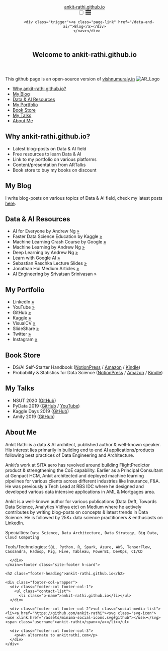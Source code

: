 
<!DOCTYPE html>
<html lang="en"><head>
  <meta charset="utf-8">
  <meta http-equiv="X-UA-Compatible" content="IE=edge">
  <meta name="viewport" content="width=device-width, initial-scale=1"><!-- Begin Jekyll SEO tag v2.6.1 -->
<title>Welcome to vishnumurly.github.io | ankit-rathi.github.io</title>
<meta name="generator" content="Jekyll v3.8.5" />
<meta property="og:title" content="Welcome to ankit-rathi.github.io" />
<meta property="og:locale" content="en_US" />
<meta name="description" content="An alternate webpage to ankitrathi.com" />
<meta property="og:description" content="An alternate webpage to ankitrathi.com" />
<link rel="canonical" href="https://ankit-rathi.github.io/" />
<meta property="og:url" content="https://ankit-rathi.github.io/" />
<meta property="og:site_name" content="ankit-rathi.github.io" />
<script type="application/ld+json">
{"@type":"WebSite","headline":"Welcome to ankit-rathi.github.io","url":"https://ankit-rathi.github.io/","name":"ankit-rathi.github.io","description":"An alternate webpage to ankitrathi.com","@context":"https://schema.org"}</script>
<!-- End Jekyll SEO tag -->
<link rel="stylesheet" href="/assets/main.css"><link type="application/atom+xml" rel="alternate" href="https://ankit-rathi.github.io/feed.xml" title="ankit-rathi.github.io" /></head>
<body><header class="site-header" role="banner">

  <div class="wrapper"><a class="site-title" rel="author" href="/">ankit-rathi.github.io</a><nav class="site-nav">
        <input type="checkbox" id="nav-trigger" class="nav-trigger" />
        <label for="nav-trigger">
          <span class="menu-icon">
            <svg viewBox="0 0 18 15" width="18px" height="15px">
              <path d="M18,1.484c0,0.82-0.665,1.484-1.484,1.484H1.484C0.665,2.969,0,2.304,0,1.484l0,0C0,0.665,0.665,0,1.484,0 h15.032C17.335,0,18,0.665,18,1.484L18,1.484z M18,7.516C18,8.335,17.335,9,16.516,9H1.484C0.665,9,0,8.335,0,7.516l0,0 c0-0.82,0.665-1.484,1.484-1.484h15.032C17.335,6.031,18,6.696,18,7.516L18,7.516z M18,13.516C18,14.335,17.335,15,16.516,15H1.484 C0.665,15,0,14.335,0,13.516l0,0c0-0.82,0.665-1.483,1.484-1.483h15.032C17.335,12.031,18,12.695,18,13.516L18,13.516z"/>
            </svg>
          </span>
        </label>

        <div class="trigger"><a class="page-link" href="/data-and-ai/">Blog</a></div>
      </nav></div>
</header>
<main class="page-content" aria-label="Content">
      <div class="wrapper">
        <article class="post h-entry" itemscope itemtype="http://schema.org/BlogPosting">

  <header class="post-header">
    <h1 class="post-title p-name" itemprop="name headline">Welcome to ankit-rathi.github.io</h1>
    <p class="post-meta">
      <time class="dt-published" datetime="" itemprop="datePublished">
      </time></p>
  </header>

  <div class="post-content e-content" itemprop="articleBody">
    <p>This github page is an open-source version of <a href="https://www.ankitrathi.com/">vishnumuraly.in</a>
<img src="/images/AR_Logo.jpg" alt="AR_Logo" /></p>

<ul>
  <li><a href="#Why-ankit-rathigithubio">Why ankit-rathi.github.io?</a></li>
  <li><a href="#My-Blog">My Blog</a></li>
  <li><a href="#Data--Ai-Resources">Data &amp; AI Resources</a></li>
  <li><a href="#My-Portfolio">My Portfolio</a></li>
  <li><a href="#Book-Store">Book Store</a></li>
  <li><a href="#My-Talks">My Talks</a></li>
  <li><a href="#About-Me">About Me</a></li>
</ul>

<h2 id="why-ankit-rathigithubio">Why ankit-rathi.github.io?</h2>
<ul>
  <li>Latest blog-posts on Data &amp; AI field</li>
  <li>Free resources to learn Data &amp; AI</li>
  <li>Link to my portfolio on various platforms</li>
  <li>Content/presentation from ARTalks</li>
  <li>Book store to buy my books on discount</li>
</ul>

<h2 id="my-blog">My Blog</h2>

<p>I write blog-posts on various topics of Data &amp; AI field, check my latest posts <a href="https://ankit-rathi.github.io/data-and-ai/">here</a>.</p>

<h2 id="data--ai-resources">Data &amp; AI Resources</h2>
<ul>
  <li>AI for Everyone by Andrew Ng <a href="https://www.deeplearning.ai/ai-for-everyone/">»</a></li>
  <li>Faster Data Science Education by Kaggle <a href="https://www.kaggle.com/learn/overview">»</a></li>
  <li>Machine Learning Crash Course by Google <a href="https://developers.google.com/machine-learning/crash-course">»</a></li>
  <li>Machine Learning by Andrew Ng <a href="https://www.coursera.org/learn/machine-learning">»</a></li>
  <li>Deep Learning by Andrew Ng <a href="https://www.coursera.org/specializations/deep-learning">»</a></li>
  <li>Learn with Google AI <a href="https://ai.google/education/">»</a></li>
  <li>Sebastian Raschka Lecture Slides <a href="https://sebastianraschka.com/resources.html">»</a></li>
  <li>Jonathan Hui Medium Articles <a href="https://medium.com/@jonathan_hui/index-page-for-my-articles-in-deep-learning-19821810a14">»</a></li>
  <li>AI Engineering by Srivatsan Srinivasan <a href="https://www.youtube.com/channel/UCwBs8TLOogwyGd0GxHCp-Dw">»</a></li>
</ul>

<h2 id="my-portfolio">My Portfolio</h2>
<ul>
  <li>LinkedIn <a href="https://www.linkedin.com/in/ankitrathi/">»</a></li>
  <li>YouTube <a href="https://www.youtube.com/channel/UCrIv4EU2tFX8VhhT0oCnDnw">»</a></li>
  <li>GitHub <a href="https://github.com/ankit-rathi">»</a></li>
  <li>Kaggle <a href="https://www.kaggle.com/ankitrathi/competitions">»</a></li>
  <li>VisualCV <a href="https://visualcv.com/ankit-rathi">»</a></li>
  <li>SlideShare <a href="https://slideshare.net/ankitrathi">»</a></li>
  <li>Twitter <a href="https://twitter.com/rathiankit">»</a></li>
  <li>Instagram <a href="https://instagram.com/ankitrathi/">»</a></li>
</ul>

<h2 id="book-store">Book Store</h2>
<ul>
  <li>DS/AI Self-Starter Handbook (<a href="https://notionpress.com/read/ds-ai-self-starter-handbook">NotionPress</a> / <a href="https://www.amazon.com/dp/1079189262">Amazon</a> / <a href="https://www.amazon.com/dp/B07VDJ7PHD">Kindle</a>)</li>
  <li>Probability &amp; Statistics for Data Science (<a href="https://notionpress.com/read/probability-statistics-for-data-science">NotionPress</a> / <a href="https://www.amazon.com/dp/1795009047">Amazon</a> / <a href="https://www.amazon.com/dp/B07N18VT5C">Kindle</a>)</li>
</ul>

<h2 id="my-talks">My Talks</h2>
<ul>
  <li>NSUT 2020 (<a href="https://github.com/ankitrathi169/AR-Talks/blob/master/ARTalks-AIML-on-Cloud-NSUT.pdf">GitHub</a>)</li>
  <li>PyData 2019 (<a href="https://github.com/ankitrathi169/AR-Talks/blob/master/PyData2019_ML_Opacity.pdf">GitHub</a> / <a href="https://www.youtube.com/watch?v=bAoJnCeKFZA&amp;">YouTube</a>)</li>
  <li>Kaggle Days 2019 (<a href="https://github.com/ankitrathi169/AR-Talks/blob/master/ARTalks-KaggleDaysTalk.pdf">GitHub</a>)</li>
  <li>Amity 2019 (<a href="https://github.com/ankitrathi169/AR-Talks/blob/master/ARTalks-Guest_Lecture_Amity.pdf">GitHub</a>)</li>
</ul>

<h2 id="about-me">About Me</h2>

<p>Ankit Rathi is a data &amp; AI architect, published author &amp; well-known speaker. His interest lies primarily in building end to end AI applications/products following best practices of Data Engineering and Architecture.</p>

<p>Ankit’s work at SITA aero has revolved around building FlightPredictor product &amp; strengthening the CoE capability. Earlier as a Principal Consultant at Genpact HCM, Ankit architected and deployed machine learning pipelines for various clients across different industries like Insurance, F&amp;A. He was previously a Tech Lead at RBS IDC where he designed and developed various data intensive applications in AML &amp; Mortgages area.</p>

<p>Ankit is a well-known author for various publications (Data Deft, Towards Data Science, Analytics Vidhya etc) on Medium where he actively contributes by writing blog-posts on concepts &amp; latest trends in Data Science. He is followed by 25K+ data science practitioners &amp; enthusiasts on LinkedIn.</p>

<p>Specialties: <code class="language-plaintext highlighter-rouge">Data Science, Data Architecture, Data Strategy, Big Data, Cloud Computing</code></p>

<p>Tools/Technologies: <code class="language-plaintext highlighter-rouge">SQL, Python, R, Spark, Azure, AWS, TensorFlow, Cassandra, Hadoop, Pig, Hive, Tableau, PowerBI, DevOps, CI/CD</code></p>

  </div><a class="u-url" href="/" hidden></a>
</article>

      </div>
    </main><footer class="site-footer h-card">
  <data class="u-url" href="/"></data>

  <div class="wrapper">

    <h2 class="footer-heading">ankit-rathi.github.io</h2>

    <div class="footer-col-wrapper">
      <div class="footer-col footer-col-1">
        <ul class="contact-list">
          <li class="p-name">ankit-rathi.github.io</li></ul>
      </div>

      <div class="footer-col footer-col-2"><ul class="social-media-list"><li><a href="https://github.com/ankit-rathi"><svg class="svg-icon"><use xlink:href="/assets/minima-social-icons.svg#github"></use></svg> <span class="username">ankit-rathi</span></a></li></ul>
</div>

      <div class="footer-col footer-col-3">
        <p>An alternate to ankitrathi.com</p>
      </div>
    </div>

  </div>

</footer>
</body>

</html>

